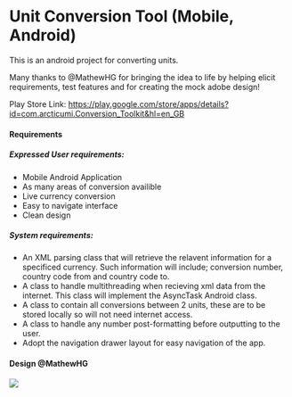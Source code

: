 # Unit Conversion Tool (Mobile, Android)

This is an android project for converting units.

Many thanks to @MathewHG for bringing the idea to life by helping elicit requirements, test features and for creating the mock adobe design!

Play Store Link: https://play.google.com/store/apps/details?id=com.arcticumi.Conversion_Toolkit&hl=en_GB

#### Requirements

##### Expressed User requirements:

 - Mobile Android Application
 - As many areas of conversion availible
 - Live currency conversion
 - Easy to navigate interface
 - Clean design
  
##### System requirements: 

 - An XML parsing class that will retrieve the relavent information for a specificed currency. Such information will include; conversion number, country code from and country code to.
 - A class to handle multithreading when recieving xml data from the internet. This class will implement the AsyncTask Android class.
 - A class to contain all conversions between 2 units, these are to be stored locally so will not need internet access.
 - A class to handle any number post-formatting before outputting to the user.
 - Adopt the navigation drawer layout for easy navigation of the app.

#### Design @MathewHG

<img src="https://i.imgur.com/f4vTKfK.png">

